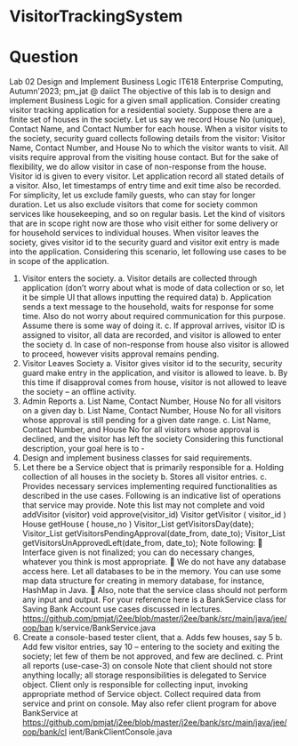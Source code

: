 # VisitorTrackingSystem

# Question

Lab 02 Design and Implement Business Logic
IT618 Enterprise Computing, Autumn’2023; pm_jat @ daiict
The objective of this lab is to design and implement Business Logic for a given small
application.
Consider creating visitor tracking application for a residential society.
Suppose there are a finite set of houses in the society. Let us say we record House No
(unique), Contact Name, and Contact Number for each house.
When a visitor visits to the society, security guard collects following details from the
visitor: Visitor Name, Contact Number, and House No to which the visitor wants to visit.
All visits require approval from the visiting house contact. But for the sake of flexibility,
we do allow visitor in case of non-response from the house. Visitor id is given to every
visitor. Let application record all stated details of a visitor. Also, let timestamps of entry
time and exit time also be recorded.
For simplicity, let us exclude family guests, who can stay for longer duration. Let us also
exclude visitors that come for society common services like housekeeping, and so on
regular basis. Let the kind of visitors that are in scope right now are those who visit either
for some delivery or for household services to individual houses.
When visitor leaves the society, gives visitor id to the security guard and visitor exit entry
is made into the application.
Considering this scenario, let following use cases to be in scope of the application.
1. Visitor enters the society.
a. Visitor details are collected through application (don’t worry about what is mode of
data collection or so, let it be simple UI that allows inputting the required data)
b. Application sends a text message to the household, waits for response for some time.
Also do not worry about required communication for this purpose. Assume there is
some way of doing it.
c. If approval arrives, visitor ID is assigned to visitor, all data are recorded, and visitor
is allowed to enter the society d. In case of non-response from house also visitor is
allowed to proceed, however visits approval remains pending.
2. Visitor Leaves Society
a. Visitor gives visitor id to the security, security guard make entry in the application,
and visitor is allowed to leave.
b. By this time if disapproval comes from house, visitor is not allowed to leave the
society – an offline activity.
3. Admin Reports
a. List Name, Contact Number, House No for all visitors on a given day
b. List Name, Contact Number, House No for all visitors whose approval is still pending
for a given date range.
c. List Name, Contact Number, and House No for all visitors whose approval is
declined, and the visitor has left the society
Considering this functional description, your goal here is to -
1. Design and implement business classes for said requirements.
2. Let there be a Service object that is primarily responsible for
a. Holding collection of all houses in the society
b. Stores all visitor entries.
c. Provides necessary services implementing required functionalities as described
in the use cases. Following is an indicative list of operations that service may
provide. Note this list may not complete and
void addVisitor (visitor)
void approve(visitor_id)
Visitor getVisitor ( visitor_id )
House getHouse ( house_no )
Visitor_List getVisitorsDay(date);
Visitor_List getVisitorsPendingApproval(date_from, date_to);
Visitor_List getVisitorsUnApprovedLeft(date_from, date_to);
Note following:
 Interface given is not finalized; you can do necessary changes, whatever
you think is most appropriate.
 We do not have any database access here. Let all databases to be in the
memory. You can use some map data structure for creating in memory
database, for instance, HashMap in Java.
 Also, note that the service class should not perform any input and output.
For your reference here is a BankService class for Saving Bank Account use
cases discussed in lectures.
https://github.com/pmjat/j2ee/blob/master/j2ee/bank/src/main/java/jee/oop/ban
k/service/BankService.java
3. Create a console-based tester client, that
a. Adds few houses, say 5
b. Add few visitor entries, say 10 – entering to the society and exiting the society;
let few of them be not approved, and few are declined.
c. Print all reports (use-case-3) on console
Note that client should not store anything locally; all storage responsibilities is
delegated to Service object. Client only is responsible for collecting input,
invoking appropriate method of Service object. Collect required data from service
and print on console.
May also refer client program for above BankService at
https://github.com/pmjat/j2ee/blob/master/j2ee/bank/src/main/java/jee/oop/bank/cl
ient/BankClientConsole.java
